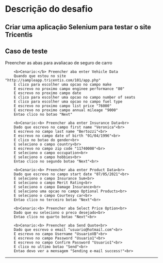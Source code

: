 # Descrição do desafio

## Criar uma aplicação Selenium para testar o site Tricentis
## Caso de teste
Preencher as abas para avaliacao de seguro de carro

    	<b>Cenario:</b> Preencher aba enter Vehicle Data
        Quando que estou no site "http://sampleapp.tricentis.com/101/app.php"
        E clico para escolher uma opcao no campo make
		E escrevo no proximo campo enginee performance "80"
		E escrevo no proximo campo date
		E clico para escolher uma opcao no campo number of seats
		E clico para escolher uma opcao no campo fuel type
		E escrevo no proximo campo list price "76000"
		E escrevo no proximo campo annual mileage "9000" 
		Entao clico no botao "Next"
				
		<b>Cenario:<b> Preencher aba enter Insurance Data<br>
		Dado que escrevo no campo first name "Veronica"<br>
		E escrevo no campo last name "Bertozzi"<br>
		E escrevo no campo date of birth "01/04/1996"<br>
		E clico no botao do gender<br>
		E seleciono o campo country<br> 
		E escrevo no campo zip code "11740000"<br>
		E seleciono o campo occupation<br>
		E seleciono o campo hobbies<br>
		Entao clico no segundo botao "Next"<br>
				
		<b>Cenario:<b> Preencher aba enter Product Data<br>
		Dado que escrevo no campo start date "07/05/2021"<br>
		E seleciono o campo Insurance Sum<br>
		E seleciono o campo Merit Rating<br>
		E seleciono o campo Damage Insurance<br>
		E seleciono uma opcao no campo Optional Products<br>
		E seleciono o campo Courtesy car<br>
		Entao clico no terceiro botao "Next"<br>
			
		<b>Cenario:<b> Preencher aba Select Price Option<br>
		Dado que eu seleciono o preco desejado<br>
		Entao clico no quarto botao "Next"<br>
			 
		<b>Cenario:<b> Preencher aba Send Quote<br>
		Dado que escrevo o email "usuario@hotmail.com"<br>
		E escrevo no campo Username "UsuarioVB"<br>
		E escrevo no campo Password "Usuario1"<br>
		E escrevo no campo Confirm Password "Usuario1"<br>
		E clico no ultimo botao "Send"<br>
		Entao devo ver a mensagem "Sending e-mail success!"<br>			
		
---------------------------------------------------------------------------